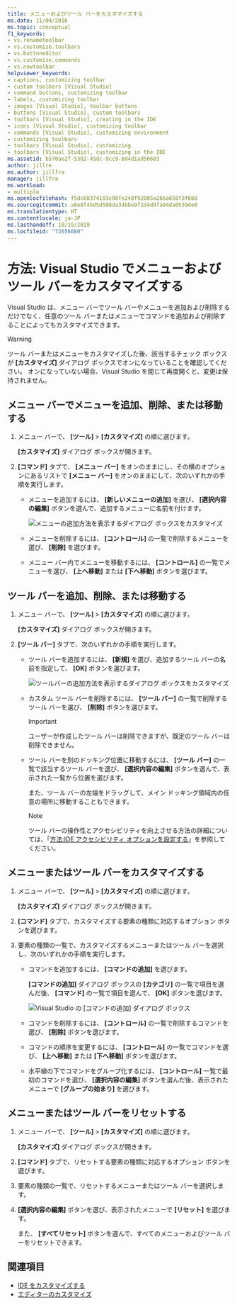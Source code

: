 ```yaml
---
title: メニューおよびツール バーをカスタマイズする
ms.date: 11/04/2016
ms.topic: conceptual
f1_keywords:
- vs.renametoolbar
- vs.customize.toolbars
- vs.buttoneditor
- vs.customize.commands
- vs.newtoolbar
helpviewer_keywords:
- captions, customizing toolbar
- custom toolbars [Visual Studio]
- command buttons, customizing toolbar
- labels, customizing toolbar
- images [Visual Studio], toolbar buttons
- buttons [Visual Studio], custom toolbars
- toolbars [Visual Studio], creating in the IDE
- icons [Visual Studio], customizing toolbar
- commands [Visual Studio], customizing environment
- customizing toolbars
- toolbars [Visual Studio], customizing
- toolbars [Visual Studio], customizing in the IDE
ms.assetid: b570ae2f-5302-45dc-9cc9-8d4d1ad50603
author: jillre
ms.author: jillfra
manager: jillfra
ms.workload:
- multiple
ms.openlocfilehash: f5dc68374193c90fe248f92005a266a658f3f668
ms.sourcegitcommit: a8e8f4bd5d508da34bbe9f2d4d9fa94da0539de0
ms.translationtype: HT
ms.contentlocale: ja-JP
ms.lasthandoff: 10/19/2019
ms.locfileid: "72656080"
---
```

# <a name="how-to-customize-menus-and-toolbars-in-visual-studio"></a>方法: Visual Studio でメニューおよびツール バーをカスタマイズする

Visual Studio は、メニュー バーでツール バーやメニューを追加および削除するだけでなく、任意のツール バーまたはメニューでコマンドを追加および削除することによってもカスタマイズできます。

> [!WARNING]
> ツール バーまたはメニューをカスタマイズした後、該当するチェック ボックスが **[カスタマイズ]** ダイアログ ボックスでオンになっていることを確認してください。 オンになっていない場合、Visual Studio を閉じて再度開くと、変更は保持されません。

## <a name="add-remove-or-move-a-menu-on-the-menu-bar"></a>メニュー バーでメニューを追加、削除、または移動する

1. メニュー バーで、 **[ツール]**  >  **[カスタマイズ]** の順に選びます。

     **[カスタマイズ]** ダイアログ ボックスが開きます。

2. **[コマンド]** タブで、 **[メニュー バー]** をオンのままにし、その横のオプションにあるリストで **[メニュー バー]** をオンのままにして、次のいずれかの手順を実行します。

    - メニューを追加するには、 **[新しいメニューの追加]** を選び、 **[選択内容の編集]** ボタンを選んで、追加するメニューに名前を付けます。

        ![メニューの追加方法を表示するダイアログ ボックスをカスタマイズ](../ide/media/addmenu.png)

    - メニューを削除するには、 **[コントロール]** の一覧で削除するメニューを選び、 **[削除]** を選びます。

    - メニュー バー内でメニューを移動するには、 **[コントロール]** の一覧でメニューを選び、 **[上へ移動]** または **[下へ移動]** ボタンを選びます。

## <a name="add-remove-or-move-a-toolbar"></a>ツール バーを追加、削除、または移動する

1. メニュー バーで、 **[ツール]**  >  **[カスタマイズ]** の順に選びます。

     **[カスタマイズ]** ダイアログ ボックスが開きます。

2. **[ツール バー]** タブで、次のいずれかの手順を実行します。

    - ツール バーを追加するには、 **[新規]** を選び、追加するツール バーの名前を指定して、 **[OK]** ボタンを選びます。

        ![ツールバーの追加方法を表示するダイアログ ボックスをカスタマイズ](../ide/media/addtoolbar.png)

    - カスタム ツール バーを削除するには、 **[ツール バー]** の一覧で削除するツール バーを選び、 **[削除]** ボタンを選びます。

        > [!IMPORTANT]
        > ユーザーが作成したツール バーは削除できますが、既定のツール バーは削除できません。

    - ツール バーを別のドッキング位置に移動するには、 **[ツール バー]** の一覧で該当するツール バーを選び、 **[選択内容の編集]** ボタンを選んで、表示された一覧から位置を選びます。

        また、ツール バーの左端をドラッグして、メイン ドッキング領域内の任意の場所に移動することもできます。

        > [!NOTE]
        > ツール バーの操作性とアクセシビリティを向上させる方法の詳細については、「[方法:IDE アクセシビリティ オプションを設定する](../ide/reference/how-to-set-ide-accessibility-options.md)」を参照してください。

## <a name="customizing_menu">メニューまたはツール バーをカスタマイズする</a>

1. メニュー バーで、 **[ツール]**  >  **[カスタマイズ]** の順に選びます。

    **[カスタマイズ]** ダイアログ ボックスが開きます。

2. **[コマンド]** タブで、カスタマイズする要素の種類に対応するオプション ボタンを選びます。

3. 要素の種類の一覧で、カスタマイズするメニューまたはツール バーを選択し、次のいずれかの手順を実行します。

    - コマンドを追加するには、 **[コマンドの追加]** を選びます。

        **[コマンドの追加]** ダイアログ ボックスの **[カテゴリ]** の一覧で項目を選んだ後、 **[コマンド]** の一覧で項目を選んで、 **[OK]** ボタンを選びます。

        ![Visual Studio の [コマンドの追加] ダイアログ ボックス](../ide/media/addcommand.png)

    - コマンドを削除するには、 **[コントロール]** の一覧で削除するコマンドを選び、 **[削除]** ボタンを選びます。

    - コマンドの順序を変更するには、 **[コントロール]** の一覧でコマンドを選び、 **[上へ移動]** または **[下へ移動]** ボタンを選びます。

    - 水平線の下でコマンドをグループ化するには、 **[コントロール]** 一覧で最初のコマンドを選び、 **[選択内容の編集]** ボタンを選んだ後、表示されたメニューで **[グループの始まり]** を選びます。

## <a name="reset-a-menu-or-a-toolbar"></a>メニューまたはツール バーをリセットする

1. メニュー バーで、 **[ツール]**  >  **[カスタマイズ]** の順に選びます。

    **[カスタマイズ]** ダイアログ ボックスが開きます。

2. **[コマンド]** タブで、リセットする要素の種類に対応するオプション ボタンを選びます。

3. 要素の種類の一覧で、リセットするメニューまたはツール バーを選択します。

4. **[選択内容の編集]** ボタンを選び、表示されたメニューで **[リセット]** を選びます。

    また、 **[すべてリセット]** ボタンを選んで、すべてのメニューおよびツール バーをリセットできます。

## <a name="see-also"></a>関連項目

- [IDE をカスタマイズする](../ide/personalizing-the-visual-studio-ide.md)
- [エディターのカスタマイズ](../ide/how-to-change-text-case-in-the-editor.md)